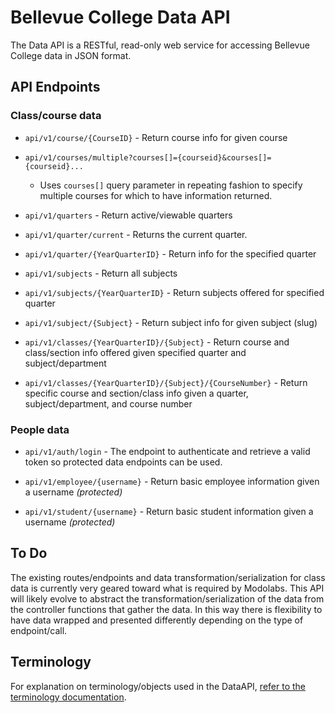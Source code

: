 # Bellevue College Data API

The Data API is a RESTful, read-only web service for accessing Bellevue College data in JSON format.

## API Endpoints

### Class/course data

- `api/v1/course/{CourseID}` - Return course info for given course

- `api/v1/courses/multiple?courses[]={courseid}&courses[]={courseid}...`       
  - Uses `courses[]` query parameter in repeating fashion to specify multiple courses for which to have information returned.

- `api/v1/quarters` - Return active/viewable quarters

- `api/v1/quarter/current` - Returns the current quarter.
    
- `api/v1/quarter/{YearQuarterID}` - Return info for the specified quarter

- `api/v1/subjects` - Return all subjects
- `api/v1/subjects/{YearQuarterID}` - Return subjects offered for specified quarter
- `api/v1/subject/{Subject}` - Return subject info for given subject (slug)

- `api/v1/classes/{YearQuarterID}/{Subject}` - Return course and class/section info offered given specified quarter and subject/department

- `api/v1/classes/{YearQuarterID}/{Subject}/{CourseNumber}` - Return specific course and section/class info given a quarter, subject/department, and course number

### People data

- `api/v1/auth/login` - The endpoint to authenticate and retrieve a valid token so protected data endpoints can be used.

- `api/v1/employee/{username}` - Return basic employee information given a username _(protected)_

- `api/v1/student/{username}` - Return basic student information given a username _(protected)_


## To Do
The existing routes/endpoints and data transformation/serialization for class data is currently very geared toward what is required by Modolabs. This API will likely evolve to abstract the transformation/serialization of the data from the controller functions that gather the data. In this way there is flexibility to have data wrapped and presented differently depending on the type of endpoint/call. 

## Terminology

For explanation on terminology/objects used in the DataAPI, [refer to the terminology documentation](terminology.md).